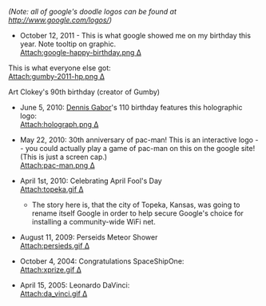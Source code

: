 <div id="wikitext">

*(Note: all of google's doodle logos can be found at
<http://www.google.com/logos/>)*

<div class="vspace">

</div>

-   October 12, 2011 - This is what google showed me on my birthday this
    year. Note tooltip on graphic.\
    [Attach:google-happy-birthday.png](http://wiki.tamouse.org?n=Technology.GoogleLogos?action=upload&upname=google-happy-birthday.png)[ Δ](http://wiki.tamouse.org?n=Technology.GoogleLogos?action=upload&upname=google-happy-birthday.png)

<div class="indent">

This is what everyone else got:\
[Attach:gumby-2011-hp.png](http://wiki.tamouse.org?n=Technology.GoogleLogos?action=upload&upname=gumby-2011-hp.png)[ Δ](http://wiki.tamouse.org?n=Technology.GoogleLogos?action=upload&upname=gumby-2011-hp.png)

</div>

<div class="indent">

Art Clokey's 90th birthday (creator of Gumby)

</div>

<div class="vspace">

</div>

-   June 5, 2010: [Dennis
    Gabor](http://en.wikipedia.org/wiki/Dennis_Gabor)'s 110 birthday
    features this holographic logo:\
    [Attach:holograph.png](http://wiki.tamouse.org?n=Technology.GoogleLogos?action=upload&upname=holograph.png)[ Δ](http://wiki.tamouse.org?n=Technology.GoogleLogos?action=upload&upname=holograph.png)
    <div class="vspace">

    </div>

-   May 22, 2010: 30th anniversary of pac-man! This is an interactive
    logo -- you could actually play a game of pac-man on this on the
    google site! (This is just a screen cap.)\
    [Attach:pac-man.png](http://wiki.tamouse.org?n=Technology.GoogleLogos?action=upload&upname=pac-man.png)[ Δ](http://wiki.tamouse.org?n=Technology.GoogleLogos?action=upload&upname=pac-man.png)
    <div class="vspace">

    </div>

-   April 1st, 2010: Celebrating April Fool's Day\
    [Attach:topeka.gif](http://wiki.tamouse.org?n=Technology.GoogleLogos?action=upload&upname=topeka.gif)[ Δ](http://wiki.tamouse.org?n=Technology.GoogleLogos?action=upload&upname=topeka.gif)
    -   The story here is, that the city of Topeka, Kansas, was going to
        rename itself Google in order to help secure Google's choice for
        installing a community-wide WiFi net.

    <div class="vspace">

    </div>

-   August 11, 2009: Perseids Meteor Shower\
    [Attach:persieds.gif](http://wiki.tamouse.org?n=Technology.GoogleLogos?action=upload&upname=persieds.gif)[ Δ](http://wiki.tamouse.org?n=Technology.GoogleLogos?action=upload&upname=persieds.gif)
    <div class="vspace">

    </div>

-   October 4, 2004: Congratulations SpaceShipOne:\
    [Attach:xprize.gif](http://wiki.tamouse.org?n=Technology.GoogleLogos?action=upload&upname=xprize.gif)[ Δ](http://wiki.tamouse.org?n=Technology.GoogleLogos?action=upload&upname=xprize.gif)
    <div class="vspace">

    </div>

-   April 15, 2005: Leonardo DaVinci:\
    [Attach:da\_vinci.gif](http://wiki.tamouse.org?n=Technology.GoogleLogos?action=upload&upname=da_vinci.gif)[ Δ](http://wiki.tamouse.org?n=Technology.GoogleLogos?action=upload&upname=da_vinci.gif)

<div class="vspace">

</div>

</div>
